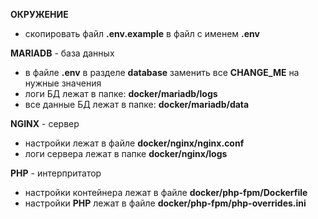 **ОКРУЖЕНИЕ**
- скопировать файл **.env.example** в файл с именем **.env**

**MARIADB** - база данных
- в файле **.env** в разделе **database** заменить все **CHANGE_ME** на нужные значения
- логи БД лежат в папке: **docker/mariadb/logs**
- все данные БД лежат в папке: **docker/mariadb/data**

**NGINX** - сервер
- настройки лежат в файле **docker/nginx/nginx.conf**
- логи сервера лежат в папке **docker/nginx/logs**

**PHP** - интерпритатор
- настройки контейнера лежат в файле **docker/php-fpm/Dockerfile**
- настройки **PHP** лежат в файле **docker/php-fpm/php-overrides.ini**
